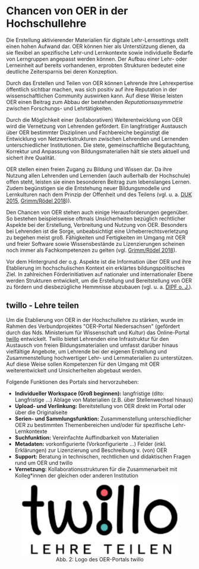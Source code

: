 # Chancen von OER in der Hochschullehre

Die Erstellung aktivierender Materialien für digitale Lehr-Lernsettings stellt einen hohen Aufwand dar. OER können hier als Unterstützung dienen, da sie flexibel an spezifische Lehr-und Lernkontexte sowie individuelle Bedarfe von Lerngruppen angepasst werden können. Der Aufbau einer Lehr- oder Lerneinheit auf bereits vorhandenen, erprobten Strukturen bedeutet eine deutliche Zeitersparnis bei deren Konzeption.

Durch das Erstellen und Teilen von OER können Lehrende ihre Lehrexpertise öffentlich sichtbar machen, was sich positiv auf ihre Reputation in der wissenschaftlichen Community auswirken kann. Auf diese Weise leisten OER einen Beitrag zum Abbau der bestehenden *Reputationsasymmetrie* zwischen Forschungs- und Lehrtätigkeiten.

Durch die Möglichkeit einer (kollaborativen) Weiterentwicklung von OER wird die Vernetzung von Lehrenden gefördert. Ein langfristiger Austausch über OER bestimmter Disziplinen und Fachbereiche begünstigt die Entwicklung von Netzwerkstrukturen zwischen Lehrenden und Lernenden unterschiedlicher Institutionen. Die stete, gemeinschaftliche Begutachtung, Korrektur und Anpassung von Bildungsmaterialien hält sie stets aktuell und sichert ihre Qualität.

OER stellen einen freien Zugang zu Bildung und Wissen dar. Da ihre Nutzung allen Lehrenden und Lernenden (auch außerhalb der Hochschule) offen steht, leisten sie einen besonderen Beitrag zum lebenslanges Lernen. Zudem begünstigen sie die Entstehung neuer Bildungsmodelle und Lernkulturen nach dem Prinzip der Offenheit und des Teilens (vgl. u. a. <a aria-describedby="Quellenlink Leitfaden OER" href="https://www.unesco.de/sites/default/files/2018-01/DUK_Leitfaden_OER_in_der_Hochschulbildung_2015_barrierefrei-1.pdf" target="_blank">DUK 2015</a>, <a aria-describedby="Quellenlink Grimm/Rödel" href="file:///C:/Users/BEUTNA~1/AppData/Local/Temp/5abce6dd917db_FBI_4_Open%20Educational%20Resources%20(OER)%20in%20der%20beruflichen%20Bildung_15032018_urn.pdf" target="_blank">Grimm/Rödel 2018</a>)).

Den Chancen von OER stehen auch einige Herausforderungen gegenüber. So bestehen beispielsweise oftmals Unsicherheiten bezüglich rechtlicher Aspekte bei der Erstellung, Verbreitung und Nutzung von OER. Besonders bei Lehrenden ist die Sorge, unbeabsichtigt eine Urheberrechtsverletzung zu begehen meist groß. Fähigkeiten und Fertigkeiten im Umgang mit OER und freier Software sowie Wissensbestände zu Lizenzierungen scheinen noch immer als Fachkompetenzen zu gelten (vgl. <a aria-describedby="Quellenlink" href="file:///C:/Users/BEUTNA~1/AppData/Local/Temp/5abce6dd917db_FBI_4_Open%20Educational%20Resources%20(OER)%20in%20der%20beruflichen%20Bildung_15032018_urn.pdf" target="_blank">Grimm/Rödel 2018</a>). 

Vor dem Hintergrund der o.g. Aspekte ist die Information über OER und ihre Etablierung im hochschulischen Kontext ein erklärtes bildungspolitisches Ziel. In zahlreichen Förderinitiativen auf nationaler und internationaler Ebene werden Strukturen entwickelt, um die Erstellung und Bereitstellung von OER zu fördern und diesbezügliche Hemmnisse abzubauen (vgl. u. a. <a aria-describedby="Quellenlink DIPF" href="https://open-educational-resources.de/" target="_blank">DIPF o. J.</a>).

## twillo - Lehre teilen

Um die Etablierung von OER in der Hochschullehre zu stärken, wurde im Rahmen des Verbundprojektes "OER-Portal Niedersachsen" (gefördert durch das Nds. Ministerium für Wissenschaft und Kultur) das Online-Portal <a aria-describedby="Quellenlink DIPF" href="http://www.oernds.de/" target="_blank">twillo</a> entwickelt. Twillo bietet Lehrenden eine Infrastruktur für den Austausch von freien Bildungsmaterialien und umfasst darüber hinaus vielfältige Angebote, um Lehrende bei der eigenen Erstellung und Zusammenstellung hochwertiger Lehr- und Lernmaterialien zu unterstützen. Auf diese Weise sollen Kompetenzen für den Umgang mit OER weiterentwickelt und Unsicherheiten abgebaut werden.

Folgende Funktionen des Portals sind hervorzuheben:

 * <b>Individueller Workspace (Groß beginnen):</b> langfristige (dito: Langfristige ...) Ablage von Materialien (z.B. über Stellenwechsel hinaus)
 * <b>Upload- und Verlinkung:</b> Bereitstellung von OER direkt im Portal oder über die Originalseite
 * <b>Serien- und Sammlungsfunktion:</b> Zusammenstellung unterschiedlicher OER zu bestimmten Themenbereichen und/oder für spezifische Lehr-Lernkontexte
 * <b>Suchfunktion:</b> Vereinfachte Auffindbarkeit von Materialien
 * <b>Metadaten:</b> vorkonfigurierte (Vorkonfigurierte ...) Felder (inkl. Erklärungen) zur Lizenzierung und Beschreibung v. (von) OER
 * <b>Support:</b> Beratung in technischen, rechtlichen und didaktischen Fragen rund um OER und twillo
 * <b>Vernetzung:</b> Kollaborationsstrukturen für die Zusammenarbeit mit Kolleg*innen der gleichen oder anderen Institution
 
<figure> 
 <img src="images/Logo_twillo_with_claim_dark.svg" alt="Abb. 2: Logo des OER-Portals twillo" title="Abb. 2: Logo des OER-Portals twillo"/>
 <figcaption style="text-align:center;font-size:14px;">Abb. 2: Logo des OER-Portals twillo</figcaption>
</figure>
